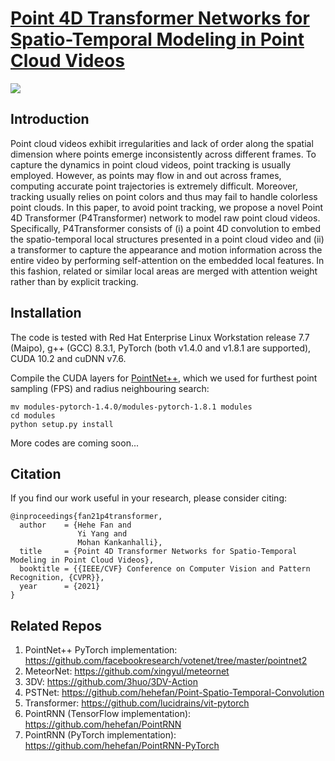 # [Point 4D Transformer Networks for Spatio-Temporal Modeling in Point Cloud Videos](https://hehefan.github.io/pdfs/p4transformer.pdf)
![](https://github.com/hehefan/P4Transformer/blob/main/imgs/framework.png)

## Introduction
Point cloud videos exhibit irregularities and lack of order along the spatial dimension where points emerge inconsistently across different frames. To capture the dynamics in point cloud videos, point tracking is usually employed. However, as points may flow in and out across frames, computing accurate point trajectories is extremely difficult. 
Moreover, tracking usually relies on point colors and thus may fail to handle colorless point clouds. In this paper, to avoid point tracking, we propose a novel Point 4D Transformer (P4Transformer) network to model raw point cloud videos. Specifically, P4Transformer consists of (i) a point 4D convolution to embed the spatio-temporal local structures presented in a point cloud video and (ii) a transformer to capture the appearance and motion information across the entire video by performing self-attention on the embedded local features. In this fashion, related or similar local areas are merged with attention weight rather than by explicit tracking. 

## Installation

The code is tested with Red Hat Enterprise Linux Workstation release 7.7 (Maipo), g++ (GCC) 8.3.1, PyTorch (both v1.4.0 and v1.8.1 are supported), CUDA 10.2 and cuDNN v7.6.

Compile the CUDA layers for [PointNet++](http://arxiv.org/abs/1706.02413), which we used for furthest point sampling (FPS) and radius neighbouring search:
```
mv modules-pytorch-1.4.0/modules-pytorch-1.8.1 modules
cd modules
python setup.py install
```

More codes are coming soon...

## Citation
If you find our work useful in your research, please consider citing:
```
@inproceedings{fan21p4transformer,
  author    = {Hehe Fan and
               Yi Yang and
               Mohan Kankanhalli},
  title     = {Point 4D Transformer Networks for Spatio-Temporal Modeling in Point Cloud Videos},
  booktitle = {{IEEE/CVF} Conference on Computer Vision and Pattern Recognition, {CVPR}},
  year      = {2021}
}
```

## Related Repos
1. PointNet++ PyTorch implementation: https://github.com/facebookresearch/votenet/tree/master/pointnet2
2. MeteorNet: https://github.com/xingyul/meteornet
3. 3DV: https://github.com/3huo/3DV-Action
4. PSTNet: https://github.com/hehefan/Point-Spatio-Temporal-Convolution
5. Transformer: https://github.com/lucidrains/vit-pytorch
6. PointRNN (TensorFlow implementation): https://github.com/hehefan/PointRNN
7. PointRNN (PyTorch implementation): https://github.com/hehefan/PointRNN-PyTorch
